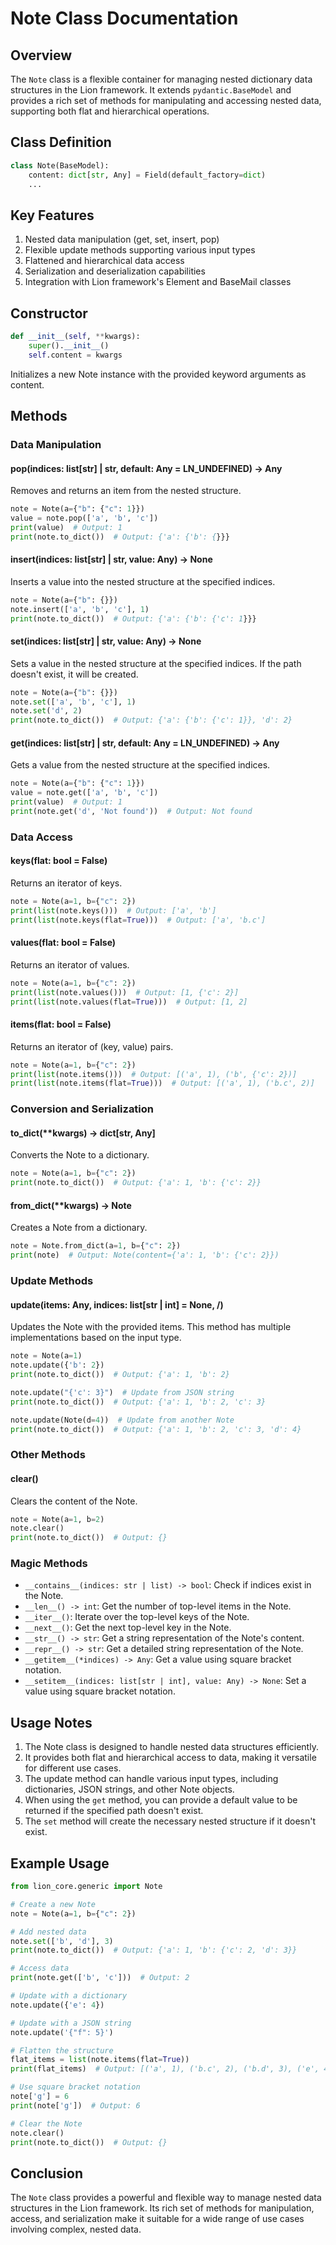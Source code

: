 # Note Class Documentation

## Overview

The `Note` class is a flexible container for managing nested dictionary data structures in the Lion framework. It extends `pydantic.BaseModel` and provides a rich set of methods for manipulating and accessing nested data, supporting both flat and hierarchical operations.

## Class Definition

```python
class Note(BaseModel):
    content: dict[str, Any] = Field(default_factory=dict)
    ...
```

## Key Features

1. Nested data manipulation (get, set, insert, pop)
2. Flexible update methods supporting various input types
3. Flattened and hierarchical data access
4. Serialization and deserialization capabilities
5. Integration with Lion framework's Element and BaseMail classes

## Constructor

```python
def __init__(self, **kwargs):
    super().__init__()
    self.content = kwargs
```

Initializes a new Note instance with the provided keyword arguments as content.

## Methods

### Data Manipulation

#### pop(indices: list[str] | str, default: Any = LN_UNDEFINED) -> Any

Removes and returns an item from the nested structure.

```python
note = Note(a={"b": {"c": 1}})
value = note.pop(['a', 'b', 'c'])
print(value)  # Output: 1
print(note.to_dict())  # Output: {'a': {'b': {}}}
```

#### insert(indices: list[str] | str, value: Any) -> None

Inserts a value into the nested structure at the specified indices.

```python
note = Note(a={"b": {}})
note.insert(['a', 'b', 'c'], 1)
print(note.to_dict())  # Output: {'a': {'b': {'c': 1}}}
```

#### set(indices: list[str] | str, value: Any) -> None

Sets a value in the nested structure at the specified indices. If the path doesn't exist, it will be created.

```python
note = Note(a={"b": {}})
note.set(['a', 'b', 'c'], 1)
note.set('d', 2)
print(note.to_dict())  # Output: {'a': {'b': {'c': 1}}, 'd': 2}
```

#### get(indices: list[str] | str, default: Any = LN_UNDEFINED) -> Any

Gets a value from the nested structure at the specified indices.

```python
note = Note(a={"b": {"c": 1}})
value = note.get(['a', 'b', 'c'])
print(value)  # Output: 1
print(note.get('d', 'Not found'))  # Output: Not found
```

### Data Access

#### keys(flat: bool = False)

Returns an iterator of keys.

```python
note = Note(a=1, b={"c": 2})
print(list(note.keys()))  # Output: ['a', 'b']
print(list(note.keys(flat=True)))  # Output: ['a', 'b.c']
```

#### values(flat: bool = False)

Returns an iterator of values.

```python
note = Note(a=1, b={"c": 2})
print(list(note.values()))  # Output: [1, {'c': 2}]
print(list(note.values(flat=True)))  # Output: [1, 2]
```

#### items(flat: bool = False)

Returns an iterator of (key, value) pairs.

```python
note = Note(a=1, b={"c": 2})
print(list(note.items()))  # Output: [('a', 1), ('b', {'c': 2})]
print(list(note.items(flat=True)))  # Output: [('a', 1), ('b.c', 2)]
```

### Conversion and Serialization

#### to_dict(**kwargs) -> dict[str, Any]

Converts the Note to a dictionary.

```python
note = Note(a=1, b={"c": 2})
print(note.to_dict())  # Output: {'a': 1, 'b': {'c': 2}}
```

#### from_dict(**kwargs) -> Note

Creates a Note from a dictionary.

```python
note = Note.from_dict(a=1, b={"c": 2})
print(note)  # Output: Note(content={'a': 1, 'b': {'c': 2}})
```

### Update Methods

#### update(items: Any, indices: list[str | int] = None, /)

Updates the Note with the provided items. This method has multiple implementations based on the input type.

```python
note = Note(a=1)
note.update({'b': 2})
print(note.to_dict())  # Output: {'a': 1, 'b': 2}

note.update("{'c': 3}")  # Update from JSON string
print(note.to_dict())  # Output: {'a': 1, 'b': 2, 'c': 3}

note.update(Note(d=4))  # Update from another Note
print(note.to_dict())  # Output: {'a': 1, 'b': 2, 'c': 3, 'd': 4}
```

### Other Methods

#### clear()

Clears the content of the Note.

```python
note = Note(a=1, b=2)
note.clear()
print(note.to_dict())  # Output: {}
```

### Magic Methods

- `__contains__(indices: str | list) -> bool`: Check if indices exist in the Note.
- `__len__() -> int`: Get the number of top-level items in the Note.
- `__iter__()`: Iterate over the top-level keys of the Note.
- `__next__()`: Get the next top-level key in the Note.
- `__str__() -> str`: Get a string representation of the Note's content.
- `__repr__() -> str`: Get a detailed string representation of the Note.
- `__getitem__(*indices) -> Any`: Get a value using square bracket notation.
- `__setitem__(indices: list[str | int], value: Any) -> None`: Set a value using square bracket notation.

## Usage Notes

1. The Note class is designed to handle nested data structures efficiently.
2. It provides both flat and hierarchical access to data, making it versatile for different use cases.
3. The update method can handle various input types, including dictionaries, JSON strings, and other Note objects.
4. When using the `get` method, you can provide a default value to be returned if the specified path doesn't exist.
5. The `set` method will create the necessary nested structure if it doesn't exist.

## Example Usage

```python
from lion_core.generic import Note

# Create a new Note
note = Note(a=1, b={"c": 2})

# Add nested data
note.set(['b', 'd'], 3)
print(note.to_dict())  # Output: {'a': 1, 'b': {'c': 2, 'd': 3}}

# Access data
print(note.get(['b', 'c']))  # Output: 2

# Update with a dictionary
note.update({'e': 4})

# Update with a JSON string
note.update('{"f": 5}')

# Flatten the structure
flat_items = list(note.items(flat=True))
print(flat_items)  # Output: [('a', 1), ('b.c', 2), ('b.d', 3), ('e', 4), ('f', 5)]

# Use square bracket notation
note['g'] = 6
print(note['g'])  # Output: 6

# Clear the Note
note.clear()
print(note.to_dict())  # Output: {}
```

## Conclusion

The `Note` class provides a powerful and flexible way to manage nested data structures in the Lion framework. Its rich set of methods for manipulation, access, and serialization make it suitable for a wide range of use cases involving complex, nested data.